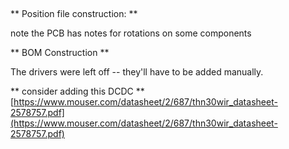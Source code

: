 ##
** Position file construction: **

note the PCB has notes for rotations on some components

** BOM Construction **

The drivers were left off -- they'll have to be added manually.

** consider adding this DCDC **
[https://www.mouser.com/datasheet/2/687/thn30wir_datasheet-2578757.pdf](https://www.mouser.com/datasheet/2/687/thn30wir_datasheet-2578757.pdf)
